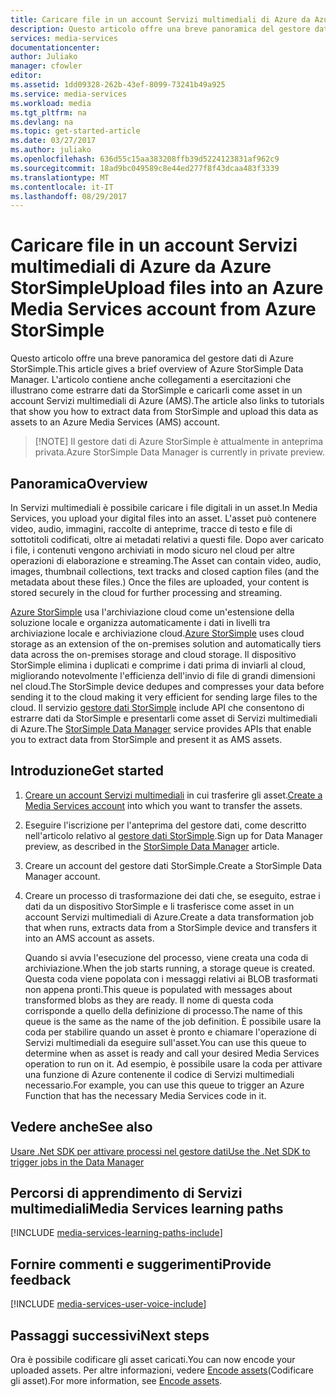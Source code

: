 ```yaml
---
title: Caricare file in un account Servizi multimediali di Azure da Azure StorSimple | Microsoft Docs
description: Questo articolo offre una breve panoramica del gestore dati di Azure StorSimple. L'articolo contiene anche collegamenti a esercitazioni che illustrano come estrarre dati da StorSimple e caricarli come asset in un account Servizi multimediali di Azure.
services: media-services
documentationcenter: 
author: Juliako
manager: cfowler
editor: 
ms.assetid: 1dd09328-262b-43ef-8099-73241b49a925
ms.service: media-services
ms.workload: media
ms.tgt_pltfrm: na
ms.devlang: na
ms.topic: get-started-article
ms.date: 03/27/2017
ms.author: juliako
ms.openlocfilehash: 636d55c15aa383208ffb39d5224123831af962c9
ms.sourcegitcommit: 18ad9bc049589c8e44ed277f8f43dcaa483f3339
ms.translationtype: MT
ms.contentlocale: it-IT
ms.lasthandoff: 08/29/2017
---
```

# <a name="upload-files-into-an-azure-media-services-account-from-azure-storsimple"></a><span data-ttu-id="e7977-104">Caricare file in un account Servizi multimediali di Azure da Azure StorSimple</span><span class="sxs-lookup"><span data-stu-id="e7977-104">Upload files into an Azure Media Services account from Azure StorSimple</span></span>

<span data-ttu-id="e7977-105">Questo articolo offre una breve panoramica del gestore dati di Azure StorSimple.</span><span class="sxs-lookup"><span data-stu-id="e7977-105">This article gives a brief overview of Azure StorSimple Data Manager.</span></span> <span data-ttu-id="e7977-106">L'articolo contiene anche collegamenti a esercitazioni che illustrano come estrarre dati da StorSimple e caricarli come asset in un account Servizi multimediali di Azure (AMS).</span><span class="sxs-lookup"><span data-stu-id="e7977-106">The article also links to tutorials that show you how to extract data from StorSimple and upload this data as assets to an Azure Media Services (AMS) account.</span></span>

> 
> [!NOTE]
> <span data-ttu-id="e7977-107">Il gestore dati di Azure StorSimple è attualmente in anteprima privata.</span><span class="sxs-lookup"><span data-stu-id="e7977-107">Azure StorSimple Data Manager is currently in private preview.</span></span> 
> 

## <a name="overview"></a><span data-ttu-id="e7977-108">Panoramica</span><span class="sxs-lookup"><span data-stu-id="e7977-108">Overview</span></span>

<span data-ttu-id="e7977-109">In Servizi multimediali è possibile caricare i file digitali in un asset.</span><span class="sxs-lookup"><span data-stu-id="e7977-109">In Media Services, you upload your digital files into an asset.</span></span> <span data-ttu-id="e7977-110">L'asset può contenere video, audio, immagini, raccolte di anteprime, tracce di testo e file di sottotitoli codificati, oltre ai metadati relativi a questi file. Dopo aver caricato i file, i contenuti vengono archiviati in modo sicuro nel cloud per altre operazioni di elaborazione e streaming.</span><span class="sxs-lookup"><span data-stu-id="e7977-110">The Asset  can contain video, audio, images, thumbnail collections, text tracks and closed caption files (and the metadata about these files.) Once the files are uploaded, your content is stored securely in the cloud for further processing and streaming.</span></span>

<span data-ttu-id="e7977-111">[Azure StorSimple](https://docs.microsoft.com/azure/storsimple/) usa l'archiviazione cloud come un'estensione della soluzione locale e organizza automaticamente i dati in livelli tra archiviazione locale e archiviazione cloud.</span><span class="sxs-lookup"><span data-stu-id="e7977-111">[Azure StorSimple](https://docs.microsoft.com/azure/storsimple/) uses cloud storage as an extension of the on-premises solution and automatically tiers data across the on-premises storage and cloud storage.</span></span> <span data-ttu-id="e7977-112">Il dispositivo StorSimple elimina i duplicati e comprime i dati prima di inviarli al cloud, migliorando notevolmente l'efficienza dell'invio di file di grandi dimensioni nel cloud.</span><span class="sxs-lookup"><span data-stu-id="e7977-112">The StorSimple device dedupes and compresses your data before sending it to the cloud making it very efficient for sending large files to the cloud.</span></span> <span data-ttu-id="e7977-113">Il servizio [gestore dati StorSimple](../storsimple/storsimple-data-manager-overview.md) include API che consentono di estrarre dati da StorSimple e presentarli come asset di Servizi multimediali di Azure.</span><span class="sxs-lookup"><span data-stu-id="e7977-113">The [StorSimple Data Manager](../storsimple/storsimple-data-manager-overview.md) service provides APIs that enable you to extract data from StorSimple and present it as AMS assets.</span></span>

## <a name="get-started"></a><span data-ttu-id="e7977-114">Introduzione</span><span class="sxs-lookup"><span data-stu-id="e7977-114">Get started</span></span>

1. <span data-ttu-id="e7977-115">[Creare un account Servizi multimediali](media-services-portal-create-account.md) in cui trasferire gli asset.</span><span class="sxs-lookup"><span data-stu-id="e7977-115">[Create a Media Services account](media-services-portal-create-account.md) into which you want to transfer the assets.</span></span>
2. <span data-ttu-id="e7977-116">Eseguire l'iscrizione per l'anteprima del gestore dati, come descritto nell'articolo relativo al [gestore dati StorSimple](../storsimple/storsimple-data-manager-overview.md).</span><span class="sxs-lookup"><span data-stu-id="e7977-116">Sign up for Data Manager preview, as described in the [StorSimple Data Manager](../storsimple/storsimple-data-manager-overview.md) article.</span></span>
3. <span data-ttu-id="e7977-117">Creare un account del gestore dati StorSimple.</span><span class="sxs-lookup"><span data-stu-id="e7977-117">Create a StorSimple Data Manager account.</span></span>
4. <span data-ttu-id="e7977-118">Creare un processo di trasformazione dei dati che, se eseguito, estrae i dati da un dispositivo StorSimple e li trasferisce come asset in un account Servizi multimediali di Azure.</span><span class="sxs-lookup"><span data-stu-id="e7977-118">Create a data transformation job that when runs, extracts data from a StorSimple device and transfers it into an AMS account as assets.</span></span> 

    <span data-ttu-id="e7977-119">Quando si avvia l'esecuzione del processo, viene creata una coda di archiviazione.</span><span class="sxs-lookup"><span data-stu-id="e7977-119">When the job starts running, a storage queue is created.</span></span> <span data-ttu-id="e7977-120">Questa coda viene popolata con i messaggi relativi ai BLOB trasformati non appena pronti.</span><span class="sxs-lookup"><span data-stu-id="e7977-120">This queue is populated with messages about transformed blobs as they are ready.</span></span> <span data-ttu-id="e7977-121">Il nome di questa coda corrisponde a quello della definizione di processo.</span><span class="sxs-lookup"><span data-stu-id="e7977-121">The name of this queue is the same as the name of the job definition.</span></span> <span data-ttu-id="e7977-122">È possibile usare la coda per stabilire quando un asset è pronto e chiamare l'operazione di Servizi multimediali da eseguire sull'asset.</span><span class="sxs-lookup"><span data-stu-id="e7977-122">You can use this queue to determine when as asset is ready and call your desired Media Services operation to run on it.</span></span> <span data-ttu-id="e7977-123">Ad esempio, è possibile usare la coda per attivare una funzione di Azure contenente il codice di Servizi multimediali necessario.</span><span class="sxs-lookup"><span data-stu-id="e7977-123">For example, you can use this queue to trigger an Azure Function that has the necessary Media Services code in it.</span></span>

## <a name="see-also"></a><span data-ttu-id="e7977-124">Vedere anche</span><span class="sxs-lookup"><span data-stu-id="e7977-124">See also</span></span>

[<span data-ttu-id="e7977-125">Usare .Net SDK per attivare processi nel gestore dati</span><span class="sxs-lookup"><span data-stu-id="e7977-125">Use the .Net SDK to trigger jobs in the Data Manager</span></span>](../storsimple/storsimple-data-manager-dotnet-jobs.md)

## <a name="media-services-learning-paths"></a><span data-ttu-id="e7977-126">Percorsi di apprendimento di Servizi multimediali</span><span class="sxs-lookup"><span data-stu-id="e7977-126">Media Services learning paths</span></span>
[!INCLUDE [media-services-learning-paths-include](../../includes/media-services-learning-paths-include.md)]

## <a name="provide-feedback"></a><span data-ttu-id="e7977-127">Fornire commenti e suggerimenti</span><span class="sxs-lookup"><span data-stu-id="e7977-127">Provide feedback</span></span>
[!INCLUDE [media-services-user-voice-include](../../includes/media-services-user-voice-include.md)]

## <a name="next-steps"></a><span data-ttu-id="e7977-128">Passaggi successivi</span><span class="sxs-lookup"><span data-stu-id="e7977-128">Next steps</span></span>

<span data-ttu-id="e7977-129">Ora è possibile codificare gli asset caricati.</span><span class="sxs-lookup"><span data-stu-id="e7977-129">You can now encode your uploaded assets.</span></span> <span data-ttu-id="e7977-130">Per altre informazioni, vedere [Encode assets](media-services-portal-encode.md)(Codificare gli asset).</span><span class="sxs-lookup"><span data-stu-id="e7977-130">For more information, see [Encode assets](media-services-portal-encode.md).</span></span>

